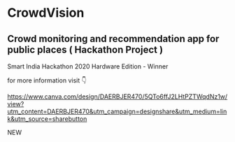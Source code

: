 # CrowdVision

## Crowd monitoring and recommendation app for public places ( Hackathon Project )

Smart India Hackathon 2020 Hardware Edition - Winner

for more information visit 👇

https://www.canva.com/design/DAERBJER470/5QTo6ffJ2LHtPZTWqdNz1w/view?utm_content=DAERBJER470&utm_campaign=designshare&utm_medium=link&utm_source=sharebutton

NEW
